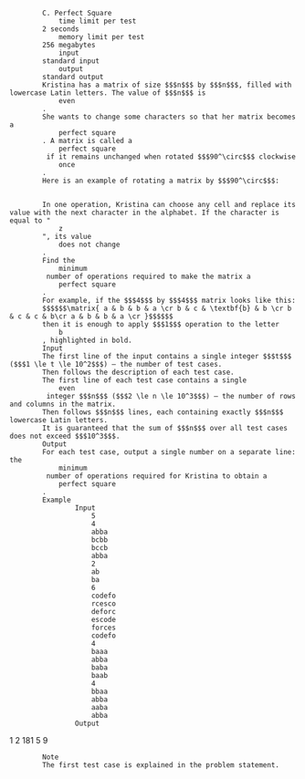 			C. Perfect Square
				time limit per test
			2 seconds
				memory limit per test
			256 megabytes
				input
			standard input
				output
			standard output
			Kristina has a matrix of size $$$n$$$ by $$$n$$$, filled with lowercase Latin letters. The value of $$$n$$$ is 
				even
			.
			She wants to change some characters so that her matrix becomes a 
				perfect square
			. A matrix is called a 
				perfect square
			 if it remains unchanged when rotated $$$90^\circ$$$ clockwise 
				once
			.
			Here is an example of rotating a matrix by $$$90^\circ$$$:
			 
			   
			In one operation, Kristina can choose any cell and replace its value with the next character in the alphabet. If the character is equal to "
				z
			", its value 
				does not change
			.
			Find the 
				minimum
			 number of operations required to make the matrix a 
				perfect square
			.
			For example, if the $$$4$$$ by $$$4$$$ matrix looks like this:
			$$$$$$\matrix{ a & b & b & a \cr b & c & \textbf{b} & b \cr b & c & c & b\cr a & b & b & a \cr }$$$$$$
			then it is enough to apply $$$1$$$ operation to the letter 
				b
			, highlighted in bold.
			Input
			The first line of the input contains a single integer $$$t$$$ ($$$1 \le t \le 10^2$$$) — the number of test cases.
			Then follows the description of each test case.
			The first line of each test case contains a single 
				even
			 integer $$$n$$$ ($$$2 \le n \le 10^3$$$) — the number of rows and columns in the matrix.
			Then follows $$$n$$$ lines, each containing exactly $$$n$$$ lowercase Latin letters.
			It is guaranteed that the sum of $$$n$$$ over all test cases does not exceed $$$10^3$$$.
			Output
			For each test case, output a single number on a separate line: the 
				minimum
			 number of operations required for Kristina to obtain a 
				perfect square
			.
			Example
					Input
						5
						4
						abba
						bcbb
						bccb
						abba
						2
						ab
						ba
						6
						codefo
						rcesco
						deforc
						escode
						forces
						codefo
						4
						baaa
						abba
						baba
						baab
						4
						bbaa
						abba
						aaba
						abba
					Output
					
1
2
181
5
9

			Note
			The first test case is explained in the problem statement.
